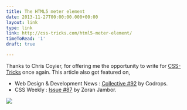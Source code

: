 ```yaml
---
title: The HTML5 meter element
date: 2013-11-27T00:00:00.000+00:00
layout: link
type: link
link: http://css-tricks.com/html5-meter-element/
timeToRead: '1'
draft: true

---
```

Thanks to Chris Coyier, for offering me the opportunity to write for [CSS-Tricks](http://css-tricks.com/) once again. This article also got featured on,

- Web Design & Development News : [Collective #92](http://tympanus.net/codrops/collective/collective-92/) by Codrops.
- CSS Weekly : [Issue #87](css-weekly.com/issue-87/) by Zoran Jambor.

![](https://res.cloudinary.com/dw9fem4ki/image/upload/v1391875666/OSX_Style_Disk_Usage_qevows.png)